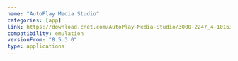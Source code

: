 ```yaml
---
name: "AutoPlay Media Studio"
categories: [app]
link: https://download.cnet.com/AutoPlay-Media-Studio/3000-2247_4-10163784.html
compatibility: emulation
versionFrom: "8.5.3.0"
type: applications
---
```


